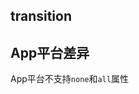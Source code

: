 ## transition


<!-- CSSJSON.transition.description -->

## App平台差异  
App平台不支持`none`和`all`属性

<!-- CSSJSON.transition.syntax -->

<!-- CSSJSON.transition.values -->

<!-- CSSJSON.transition.compatibility -->

<!-- CSSJSON.transition.reference -->